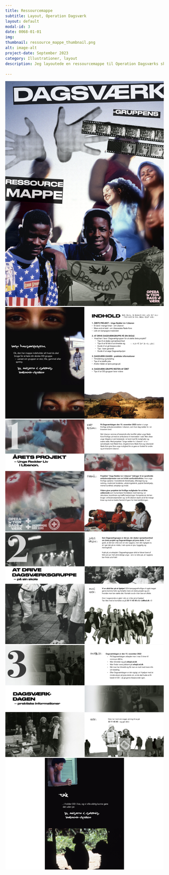 ```yaml
---
title: Ressourcemappe
subtitle: Layout, Operation Dagsværk
layout: default
modal-id: 3
date: 0068-01-01
img: 
thumbnail: ressource_mappe_thumbnail.png
alt: image-alt
project-date: September 2023
category: Illustrationer, layout
description: Jeg layoutede en ressourcemappe til Operation Dagsværks skole-grupper, hvor de kunne finde inspiration til hvordan de skulle drive deres skole-udvalg. Fotografierne er alle taget fra Operation Dagsværks gamle arkiver. 

---
```


<img src="img/portfolio/ressource_mappe0.png" class="img-responsive img-centered" alt="">
<img src="img/portfolio/ressource_mappe1.png" class="img-responsive img-centered" alt="">
<img src="img/portfolio/ressource_mappe2.png" class="img-responsive img-centered" alt="">
<img src="img/portfolio/ressource_mappe3.png" class="img-responsive img-centered" alt="">
<img src="img/portfolio/ressource_mappe4.png" class="img-responsive img-centered" alt="">
<img src="img/portfolio/ressource_mappe5.png" class="img-responsive img-centered" alt="">
